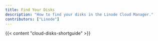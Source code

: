 ```yaml
---
title: Find Your Disks
description: "How to find your disks in the Linode Cloud Manager."
contributors: ["Linode"]
---
```


{{< content "cloud-disks-shortguide" >}}
